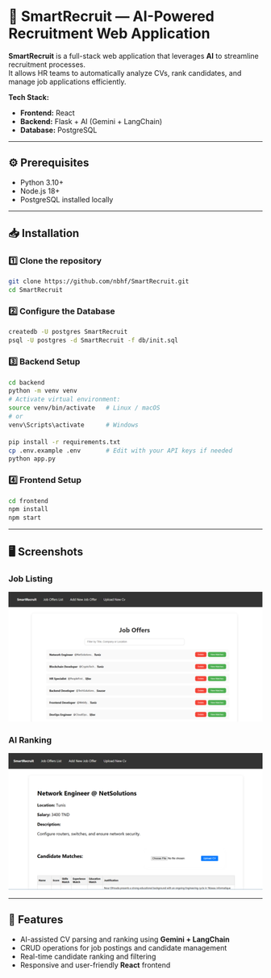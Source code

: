 # 🌟 SmartRecruit — AI-Powered Recruitment Web Application

**SmartRecruit** is a full-stack web application that leverages **AI** to streamline recruitment processes.  
It allows HR teams to automatically analyze CVs, rank candidates, and manage job applications efficiently.  

**Tech Stack:**  
- **Frontend:** React  
- **Backend:** Flask + AI (Gemini + LangChain)  
- **Database:** PostgreSQL  

---

## ⚙️ Prerequisites
- Python 3.10+  
- Node.js 18+  
- PostgreSQL installed locally  

---

## 📥 Installation

### 1️⃣ Clone the repository
```bash
git clone https://github.com/nbhf/SmartRecruit.git
cd SmartRecruit
```

### 2️⃣ Configure the Database
```bash
createdb -U postgres SmartRecruit
psql -U postgres -d SmartRecruit -f db/init.sql
```

### 3️⃣ Backend Setup
```bash
cd backend
python -m venv venv
# Activate virtual environment:
source venv/bin/activate   # Linux / macOS
# or
venv\Scripts\activate      # Windows

pip install -r requirements.txt
cp .env.example .env       # Edit with your API keys if needed
python app.py
```

### 4️⃣ Frontend Setup
```bash
cd frontend
npm install
npm start
```

---

## 🖥️ Screenshots

### Job Listing
![Job Listing](screenshots/job_listing.png)

### AI Ranking
![Job Cv matching](screenshots/job_cv_matching.png)




---

## 🚀 Features
- AI-assisted CV parsing and ranking using **Gemini + LangChain**  
- CRUD operations for job postings and candidate management  
- Real-time candidate ranking and filtering  
- Responsive and user-friendly **React** frontend  

